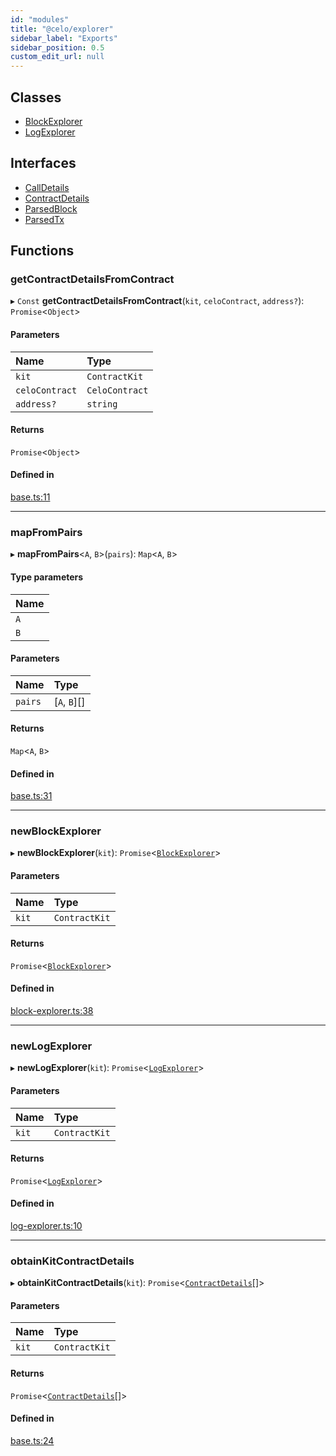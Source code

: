 ```yaml
---
id: "modules"
title: "@celo/explorer"
sidebar_label: "Exports"
sidebar_position: 0.5
custom_edit_url: null
---
```


## Classes

- [BlockExplorer](classes/blockexplorer.md)
- [LogExplorer](classes/logexplorer.md)

## Interfaces

- [CallDetails](interfaces/calldetails.md)
- [ContractDetails](interfaces/contractdetails.md)
- [ParsedBlock](interfaces/parsedblock.md)
- [ParsedTx](interfaces/parsedtx.md)

## Functions

### getContractDetailsFromContract

▸ `Const` **getContractDetailsFromContract**(`kit`, `celoContract`, `address?`): `Promise`<`Object`\>

#### Parameters

| Name | Type |
| :------ | :------ |
| `kit` | `ContractKit` |
| `celoContract` | `CeloContract` |
| `address?` | `string` |

#### Returns

`Promise`<`Object`\>

#### Defined in

[base.ts:11](https://github.com/celo-org/docs/blob/36f0e03d3/celo-monorepo/packages/sdk/explorer/src/base.ts#L11)

___

### mapFromPairs

▸ **mapFromPairs**<`A`, `B`\>(`pairs`): `Map`<`A`, `B`\>

#### Type parameters

| Name |
| :------ |
| `A` |
| `B` |

#### Parameters

| Name | Type |
| :------ | :------ |
| `pairs` | [`A`, `B`][] |

#### Returns

`Map`<`A`, `B`\>

#### Defined in

[base.ts:31](https://github.com/celo-org/docs/blob/36f0e03d3/celo-monorepo/packages/sdk/explorer/src/base.ts#L31)

___

### newBlockExplorer

▸ **newBlockExplorer**(`kit`): `Promise`<[`BlockExplorer`](classes/blockexplorer.md)\>

#### Parameters

| Name | Type |
| :------ | :------ |
| `kit` | `ContractKit` |

#### Returns

`Promise`<[`BlockExplorer`](classes/blockexplorer.md)\>

#### Defined in

[block-explorer.ts:38](https://github.com/celo-org/docs/blob/36f0e03d3/celo-monorepo/packages/sdk/explorer/src/block-explorer.ts#L38)

___

### newLogExplorer

▸ **newLogExplorer**(`kit`): `Promise`<[`LogExplorer`](classes/logexplorer.md)\>

#### Parameters

| Name | Type |
| :------ | :------ |
| `kit` | `ContractKit` |

#### Returns

`Promise`<[`LogExplorer`](classes/logexplorer.md)\>

#### Defined in

[log-explorer.ts:10](https://github.com/celo-org/docs/blob/36f0e03d3/celo-monorepo/packages/sdk/explorer/src/log-explorer.ts#L10)

___

### obtainKitContractDetails

▸ **obtainKitContractDetails**(`kit`): `Promise`<[`ContractDetails`](interfaces/contractdetails.md)[]\>

#### Parameters

| Name | Type |
| :------ | :------ |
| `kit` | `ContractKit` |

#### Returns

`Promise`<[`ContractDetails`](interfaces/contractdetails.md)[]\>

#### Defined in

[base.ts:24](https://github.com/celo-org/docs/blob/36f0e03d3/celo-monorepo/packages/sdk/explorer/src/base.ts#L24)

